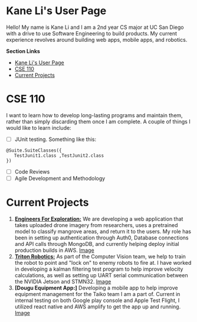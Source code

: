 # Kane Li's User Page
Hello! My name is Kane Li and I am a 2nd year CS major at UC San Diego with a drive to use Software Engineering to build products. My current experience revolves around building web apps, mobile apps, and robotics.

**Section Links**  
- [Kane Li's User Page](#kane-lis-user-page)
- [CSE 110](#cse-110)
- [Current Projects](#current-projects)

# CSE 110
I want to learn how to develop long-lasting programs and maintain them, rather than simply discarding them once I am complete. A couple of things I would like to learn include:
- [ ] JUnit testing. Something like this:
```
@Suite.SuiteClasses({ 
   TestJunit1.class ,TestJunit2.class
})
```
- [ ] Code Reviews
- [ ] Agile Development and Methodology

# Current Projects
1. **[Engineers For Exploration:](https://github.com/UCSD-E4E/MMICT)** We are developing a web application that takes uploaded drone imagery from researchers, uses a pretrained model to classify mangrove areas, and return it to the users. My role has been in setting up authentication through Auth0, Database connections and API calls through MongoDB, and currently helping deploy initial production builds in AWS. [Image](./images/E4E.png)
2. **[Triton Robotics:](https://github.com/Triton-Robotics/TR-CV-2024.git)** As part of the Computer Vision team, we help to train the robot to point and "lock on" to enemy robots to fire at. I have worked in developing a kalman filtering test program to help improve velocity calculations, as well as setting up UART serial communication between the NVIDIA Jetson and STMN32. [Image](./images/TR-KalmanFilter.png)
3. **[Dougu Equipment App:]** Developing a mobile app to help improve equipment management for the Taiko team I am a part of. Current in internal testing on both Google play console and Apple Test Flight, I utilized react native and AWS amplify to get the app up and running. [Image](./images/Dougu.jpg)